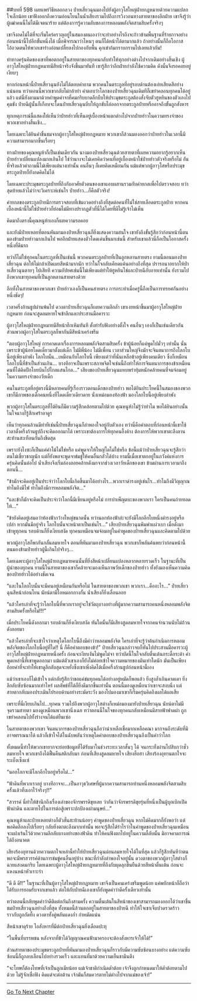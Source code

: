 ##บทที่ 598 เผยแพร่วิธีหลอกลวง
ป๋ายเสี่ยวฉุนมองไปยังผู้อาวุโสใหญ่ฝ่ายกฎหมายด้วยความแปลกใจเล็กน้อย เขาฟังออกถึงความอ่อนโยนในน้ำเสียงรวมไปถึงการวิงวอนทางสายตาของอีกฝ่าย เขาจึงรู้ว่าผู้เฒ่าคนนี้ไม่ได้มีเจตนาร้าย แต่ต้องการรู้ความลับของการหลอมพลังจิตสามสิบครั้งจริงๆ

เขาจึงอดไม่ได้ที่จะเริ่มใคร่ครวญอยู่ในสมองตนเองว่าจะทำอย่างไรถึงจะก้าวข้ามพื้นฐานที่ร้ายกาจอย่างก่อนหน้านี้ไปอีกขั้นหนึ่งได้ เมื่อพิจารณาว่าไหนๆ ตนก็ได้หน้าได้ตามากแล้ว ถ้าอย่างนั้นก็ถือโอกาสโอ้อวดตนให้พวกเขาร่างอ่อนเปลี้ยลงไปกองกับพื้น คุกเข่าก้มกราบกรานไปเลยแล้วกัน!

ท่าทางครุ่นคิดของเขาที่พอตกอยู่ในสายตาของทุกคนกลับทำให้ทุกอย่างต่างไปจากเดิมอย่างสิ้นเชิง ผู้อาวุโสใหญ่ฝ่ายกฎหมายมีสีหน้าจริงจังขึ้นมาทันที เขารู้สึกว่าอีกฝ่ายกำลังใช้ความคิด ดังนั้นจึงรอคอยอยู่เงียบๆ

หากก่อนหน้านี้ป๋ายเสี่ยวฉุนยังไม่ได้ตอบคำถาม พวกคนในตระกูลที่อยู่รอบด้านต้องเอ่ยเสียดสีอย่างแน่นอน ทว่าตอนนี้พวกเขากลับไม่กล้าทำ คำตอบว่าโลกของป๋ายเสี่ยวฉุนเดิมทีก็เขย่าคลอนทุกคนได้อยู่แล้ว แต่นี่ยังตามมาด้วยคำพูดคำจาที่คมกริบบาดลึกบีบให้ประมุขตระกูลต้องสั่งจับตัวฮูหยินของตัวเองไปคุมขัง ป๋ายฉีผู้นั้นก็เกือบจะโดนป๋ายเสี่ยวฉุนบีบให้ถูกขับไล่ออกจากตระกูลป๋ายหรืออาจถึงขั้นถูกสังหาร

ทุกเหตุการณ์นี้แสดงให้เห็นว่าป๋ายฮ่าวที่เห็นอยู่เบื้องหน้าแตกต่างไปจากป๋ายฮ่าวในความทรงจำของพวกเขาอย่างสิ้นเชิง...

โดยเฉพาะได้ยินคำชื่นชมจากผู้อาวุโสใหญ่ฝ่ายกฎหมาย พวกเขาก็ล้วนมองออกว่าป๋ายฮ่าวในเวลานี้มีความสามารถมากขึ้นเรื่อยๆ

ทางฝ่ายของคุณหนูห้าก็เป็นเช่นเดียวกัน นางมองป๋ายเสี่ยวฉุนด้วยสายตาที่เผยความอยากรู้อยากเห็น ป๋ายฮ่าวเปลี่ยนแปลงมากเกินไป ใช่ว่านางจะไม่เคยคิดว่าคนที่อยู่เบื้องหน้าใช่ป๋ายฮ่าวตัวจริงหรือไม่ อันที่จริงแล้วคำถามนี้ไม่เพียงแต่นางเท่านั้น คนอื่นๆ ก็เคยคิดเหมือนกัน แม้แต่พวกผู้อาวุโสหรือประมุขตระกูลป๋ายก็ยังอดคิดไม่ได้

โดยเฉพาะประมุขตระกูลป๋ายที่ถึงกับอาศัยตัวตนของเขาแอบผสานรวมกับค่ายกลเพื่อไปตรวจสอบ ทว่าสุดท้ายแล้วไม่ว่าจะวิเคราะห์เช่นไร ป๋ายฮ่าว...ก็คือตัวจริง!

ค่ายกลของตระกูลป๋ายมีการตรวจสอบที่เข้มงวดอย่างถึงที่สุดต่อคนที่ไม่ใช่สายเลือดตระกูลป๋าย หากคนเบื้องหน้านี้ไม่ใช่ป๋ายฮ่าวก็ย่อมไม่มีทางปรากฏตัวที่นี่ได้โดยที่ผีไม่รู้เจ้าไม่เห็น

คิดมาถึงตรงนี้คุณหนูห้าเองก็เผยความรอคอย

และยังมีป๋ายเหลยที่ตอนหันมามองป๋ายเสี่ยวฉุนก็ยิ่งแสดงความสนใจ เขายังถึงขั้นรู้สึกว่าก่อนหน้านี้ตนมองข้ามป๋ายฮ่าวมากเกินไป พออีกฝ่ายแสดงตัวโดดเด่นขึ้นมาเช่นนี้ สำหรับเขาแล้วนี่ถือเป็นโอกาสครั้งหนึ่งที่ดีมาก

ทว่าก็ไม่ใช่ทุกคนในตระกูลที่เป็นเช่นนี้ พวกคนตระกูลป๋ายที่เป็นลูกหลานสายตรง ยามนี้ตอนมองป๋ายเสี่ยวฉุน ต่อให้ไม่กล้าเปิดเผยสีหน้ามากนัก ทว่าในใจกลับเคียดแค้นอย่างถึงที่สุด ปรารถนาอยากให้ป๋ายเสี่ยวฉุนตายๆ ไปเสียที ความอัปยศเช่นนี้ไม่เพียงแต่ทำให้ฮูหยินไช่และป๋ายฉีอับอายเท่านั้น ยังรวมไปถึงพวกเขาทุกคนที่เป็นลูกหลานสายตรงด้วย

อีกทั้งในสายตาของพวกเขา ป๋ายฮ่าวเองก็เป็นคนสายตรง การกระทำเมื่อครู่นี้ถือเป็นการทรยศกันอย่างหนึ่งชัดๆ!

เวลาครึ่งก้านธูปผ่านพ้นไป ดวงตาป๋ายเสี่ยวฉุนก็เผยความลึกล้ำ เขาเงยหน้าขึ้นมาผู้อาวุโสใหญ่ฝ่ายกฎหมาย ก่อนจะสูดลมหายใจเข้าลึกและประสานมือคารวะ

ผู้อาวุโสใหญ่ฝ่ายกฎหมายมีสีหน้าฮึกเหิมทันที ตั้งท่ารับฟังอย่างตั้งใจ คนอื่นๆ เองก็เป็นเช่นเดียวกัน ส่วนพวกผู้อาวุโสในตระกูลก็พากันมีสีหน้าเคร่งขรึม

“ตอบผู้อาวุโสใหญ่ การคาดเดาเรื่องการหลอมพลังจิตสามสิบครั้ง ข้าผู้น้อยก็แค่พูดไปมั่วๆ เท่านั้น นั่นเพราะข้าผู้น้อยโดดเดี่ยวมาตั้งแต่เด็ก ไม่มีพี่น้อง ไม่มีเพื่อน เวลาส่วนใหญ่จึงมักจะจินตนาการถึงโลกใบนี้อยู่เพียงลำพัง โลกใบนั้น...เหมือนกับโลกใบนี้ เพียงแต่ว่าที่นั่นเหลือข้าอยู่เพียงคนเดียว ซึ่งก็เหมือนโลกใบนี้ที่ข้าเป็นส่วนเกิน...
บางทีอาจเป็นเพราะสภาพจิตใจเช่นนี้ถึงทำให้การจินตนาการของข้าเหมือนคนที่ได้ติดปีกโบยบินไปไกลแสนไกล...” เสียงของป๋ายเสี่ยวฉุนแหบพร่าทุ้มหนักคล้ายคนที่จมจ่อมอยู่ในความทรงจำของวัยเด็ก

คนในตระกูลที่อยู่ตรงนี้มีหลายคนที่รู้เรื่องราวตอนเด็กของป๋ายฮ่าว พอได้ยินประโยคนี้ในสมองของพวกเขาก็มีภาพของเด็กคนหนึ่งที่โดดเดี่ยวเดียวดาย นั่งเหม่อมองท้องฟ้า มองโลกใบนี้อยู่เพียงลำพัง

พวกผู้อาวุโสในตระกูลที่ได้ยินก็มีความรู้สึกคล้อยตามไปด้วย คุณหนูห้าไม่รู้ว่าทำไม พอได้ยินอย่างนั้นในใจนางก็รู้สึกเศร้าอาดูร

เห็นว่าทุกคนล้วนมีท่าทีเช่นนี้ป๋ายเสี่ยวฉุนก็ลำพองใจอยู่กับตัวเอง ทว่านี่คือคำตอบที่ก่อนหน้านี้เขาใช้เวลาตั้งครึ่งก้านธูปถึงจะคิดออกมาได้ เพราะเขาต้องการให้ทุกคนอึ้งค้าง ต้องการให้พวกเขาตะลึงลานสะท้านสะเทือนกันถึงขีดสุด

เพราะยังไงซะก็เป็นแค่คำโม้ไม่ใช่หรือ แค่พูดจาให้ใหญ่โตไม่ใช่หรือ ข้อนี้แม้ว่าป๋ายเสี่ยวฉุนจะรู้สึกว่าตนไม่เชี่ยวชาญนัก แต่ก็ยังพอจะพูดจาข่มขู่ให้คนอื่นกลัวได้บ้าง ยามนี้เมื่อเขาตกอยู่ในภวังค์แห่งการครุ่นคิดนั้นต่อไป น้ำเสียงจึงเริ่มล่องลอยคล้ายดังมาจากช่วงเวลาวัยเด็กของเขา ข้ามผ่านการเวลามาถึงตอนนี้...

“ข้ามักจะคิดอยู่เป็นประจำว่าโลกใบนี้เกิดขึ้นมาได้อย่างไร...พวกเราดำรงอยู่เช่นไร...ทำไมถึงมีวิญญาณ ทำไมถึงมีไฟ ทำไมถึงมีการหลอมพลังจิต...”

“และข้าก็มักจะคิดเป็นประจำว่าโลกนี้มีเซียนอยู่หรือไม่ การบำเพ็ญตบะของพวกเรา ใครเป็นคนถ่ายทอดให้...”

“ข้ายังคิดอยู่เสมอว่าท้องฟ้ากว้างใหญ่ขนาดนั้น ทว่านอกท้องฟ้าล่ะจะยังมีโลกอีกใบหนึ่งดำรงอยู่หรือเปล่า หากมันมีอยู่จริง โลกใบนั้นจะหน้าตาเป็นเช่นไร...” เสียงป๋ายเสี่ยวฉุนพึมพำแผ่วเบา เมื่อดังมาเข้าหูทุกคน รอบด้านก็ยิ่งเงียบสงัด ทุกคนเหมือนจมจ่อมอยู่ในคำพูดของป๋ายเสี่ยวฉุนและคิดตามไปด้วย

พวกผู้อาวุโสก็พากันกลั้นลมหายใจ ตอนที่หันมามองป๋ายเสี่ยวฉุน พวกเขาก็พลันค้นพบว่าก่อนหน้านี้ตนมองข้ามป๋ายฮ่าวผู้นี้เกินไปจริงๆ...

โดยเฉพาะผู้อาวุโสใหญ่ฝ่ายกฎหมายคนนั้นที่ยิ่งสีหน้าเปลี่ยนแปลงหลากหลายรวดเร็ว ในฐานะที่เป็นผู้นำของทุกคน ยามนี้ในสายตาของเขาก็คล้ายจะมองเห็นภาพวัยเด็กของป๋ายฮ่าว ทั้งยังมองเห็นความคิดของป๋ายฮ่าวได้อย่างชัดเจน

“และในโลกใบนั้นจะมีคนอยู่เหมือนกันหรือไม่ ในสายตาของพวกเขา พวกเรา...คืออะไร...” ป๋ายเสี่ยวฉุนสีหน้าอ่อนโยน นัยน์ตามีไอหมอกกางกั้น น้ำเสียงก็ยิ่งเลื่อนลอย

“แล้วใครเล่าที่จะรู้ว่าโลกใบนี้ที่พวกเราอยู่จะใช่วัตถุบางอย่างที่ผู้มากความสามารถคนหนึ่งหลอมพลังจิตสามสิบครั้งหรือไม่!!!”

เมื่อประโยคนี้ดังออกมา รอบด้านก็ยิ่งเงียบสงัด ทันใดนั้นก็มีเสียงสูดลมหายใจจากคนจำนวนนับไม่ถ้วนดังลอยมา

“แล้วใครเล่าที่จะเข้าใจว่าเหตุใดโลกใบนี้ถึงมีคำว่าหลอมพลังจิต ใครเล่าที่จะรู้ว่าต้นกำเนิดการหลอมพลังจิตของโลกใบนี้อยู่ที่ใด!! นี่ ก็คือคำตอบของข้า!” ป๋ายเสี่ยวฉุนกล่าวจบก็หันไปประสานมือคารวะผู้อาวุโสใหญ่ฝ่ายกฎหมายหนึ่งครั้ง ก่อนจะเงียบงันไม่พูดไม่จา ทว่าบัดนี้ในใจกลับตื่นเต้นกระดี้กระด้า คำพูดเหล่านี้ที่เขาพูดออกมา แม้แต่ตัวเขาเองก็ยังไม่ค่อยเข้าใจความหมายของมันเท่าใดนัก มันเป็นเพียงถ้อยคำที่จะทำให้เขาดูลึกลับสุดจะหยั่งซึ่งเขาเพิ่งคิดได้เมื่อครึ่งก้านธูปก่อนหน้านี้เอง

แม้ว่าเขาเองก็ไม่เข้าใจ แต่กลับรู้สึกว่าขอแค่ข่มทุกคนได้อย่างอยู่หมัดก็พอแล้ว ยิ่งสูงล้ำเกินคาดเดา ยิ่งลึกลับซับซ้อนมากเท่าไหร่ ผลลัพธ์ที่ได้ก็ยิ่งดีมากขึ้นเท่านั้น ตอนนี้มองดูเหมือนว่าเขาจะสงบนิ่ง แต่สายตากลับมองประเมินไปรอบด้านอย่างระมัดระวัง มองไปมองมาเขาก็เริ่มครุ่นคิดถึงผลได้ผลเสีย

เพราะที่นี่เงียบเกินไป...ทุกคน รวมไปถึงพวกผู้อาวุโสต่างก็เหม่อมองมายังป๋ายเสี่ยวฉุน นัยน์ตาไม่มีจุดรวมสายตา มองดูเหมือนพวกเขานิ่งเฉย ทว่าตอนนี้ในใจของทุกคนกลับเหมือนมีสายฟ้าฟาดผ่า ถูกเขย่าคลอนไปทั้งร่างจนได้แต่ยืนเซ่อ

ในสายตาของพวกเขา จินตนาการของป๋ายเสี่ยวฉุนถือว่าน่าเหลือเชื่อมากเหลือคณา มากจนถึงระดับที่มิอาจพรรณนาได้ แล้วก็เข้าใจได้ในฉับพลันว่าเหตุใดคำตอบของป๋ายเสี่ยวฉุนถึงเป็นคำว่าโลก

ทั้งหมดนี้ทำให้พวกเขายากจะย่อยข้อมูลที่ได้รับมาในช่วงระยะเวลาสั้นๆ ได้ จนกระทั่งผ่านไปสิบกว่าชั่วลมหายใจ พวกเขาถึงได้ฟื้นคืนสติกลับมา ก่อนที่เสียงสูดลมหายใจ เสียงฮือฮา เสียงร้องอุทานตกใจจะระเบ็งเซ็งแซ่

“นอกโลกจะมีโลกอีกใบอยู่หรือไม่...”

“ฟ้าดินที่พวกเราอยู่ บางทีอาจจะ...เป็นอาวุธวิเศษที่ผู้มากความสามารถท่านหนึ่งหลอมพลังจิตสามสิบครั้งแล้วทิ้งเอาไว้จริงๆ!!”

“สวรรค์ นี่ทำให้ข้านึกถึงเรื่องเล่าของจักรพรรดิขุยเลย ว่ากันว่าจักรพรรดิขุยรุ่นที่หนึ่งเป็นผู้บุกเบิกเปิดฟ้าผ่าดิน และตายไปในการต่อสู้เพราะปกป้องเผ่ามนุษย์...”

คุณหนูห้าและป๋ายเหลยต่างก็ตัวสั่นสะท้านน้อยๆ คำพูดของป๋ายเสี่ยวฉุน หากไม่คิดมากก็ยังพอว่า แต่พอคิดลึกลงไปเรื่อยๆ กลับยิ่งตกตะลึงมากเท่านั้น พอจะรู้สึกได้รำไรว่าในคำพูดของป๋ายเสี่ยวฉุนเหมือนจะแฝงเร้นไว้ด้วยความลึกลับบางอย่างของฟ้าดิน ทำให้คนฟังตกไปอยู่ในความลี้ลับนั้น มิอาจคาดการณ์ได้ถึงอนาคต

เสียงร้องอุทานด้วยความตกใจเหล่านี้ทำให้ป๋ายเสี่ยวฉุนผ่อนลมหายใจได้ในที่สุด แล้วก็รู้สึกทันทีว่าตนพอจะมีพรสวรรค์ด้านการข่มขู่คนอื่นอยู่บ้าง ขณะที่กำลังลำพองใจอยู่นั้น ดวงตาของพวกผู้อาวุโสต่างก็ฉายแสงคมกริบ โดยเฉพาะผู้อาวุโสใหญ่ฝ่ายกฎหมายที่ถึงกับผุดลุกขึ้นยืนด้วยสีหน้าตื่นเต้น ก่อนจะแหงนหน้าหัวเราะร่า

“ดี ดี ดี!!” ในฐานะที่เป็นผู้อาวุโสใหญ่ฝ่ายกฎหมาย เขาจึงเป็นคนเคร่งขรึมพูดน้อย แค่พยักหน้าก็ถือว่าได้รับการยอมรับจากเขาแล้ว ต่อให้กับป๋ายฉีเองเขาก็ยังพูดคำว่าดีครั้งเดียวเท่านั้น

ทว่าตอนนี้กลับพูดคำว่าดีติดต่อกันถึงสามครั้ง ความตื่นเต้นในสีหน้าของเขาสามารถมองออกได้ว่าเขาชื่นชมป๋ายเสี่ยวฉุนอย่างถึงที่สุด ทั้งหมดนี้ล้วนตกอยู่ในสายตาของป๋ายฉี ทำให้ใจเขาเจ็บปวดรวดร้าวราวกับถูกกัดทึ้ง ดวงตาทั้งคู่พลันแดงก่ำ กำหมัดแน่น

สีหน้าเขาดุร้าย ไอสังหารที่มีต่อป๋ายเสี่ยวฉุนยิ่งเดือดปะทุ

“ในพื้นที่บรรพชน หลังจากที่ข้าได้วิญญาณคนฟ้ามาครองจะต้องสังหารเจ้าให้ได้!”

ส่วนสายตาของประมุขตระกูลป๋ายที่หันมามองป๋ายเสี่ยวฉุนก็ราวกับมีความซับซ้อนบางอย่าง แต่ความซับซ้อนนี้ก็ถูกลบเลือนไปอย่างรวดเร็ว และแทนที่มาด้วยความเย็นชามึนตึง

“จะโทษก็ต้องโทษที่เจ้าเป็นลูกเมียน้อย แม่เจ้าชาติกำเนิดต่ำต้อย เจ้าจึงถูกกำหนดมาให้ต่ำต้อยตามไปด้วย ไม่รู้จักเชื่อฟัง คิดแต่จะต่อต้าน เจ้ามันก็สมควรตายไม่ต่างไปจากแม่ของเจ้า!”

------


[Go To Next Chapter]( ./36.md)